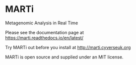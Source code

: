 # MARTi
Metagenomic Analysis in Real Time

Please see the documentation page at https://marti.readthedocs.io/en/latest/

Try MARTi out before you install at http://marti.cyverseuk.org

MARTi is open source and supplied under an MIT license.